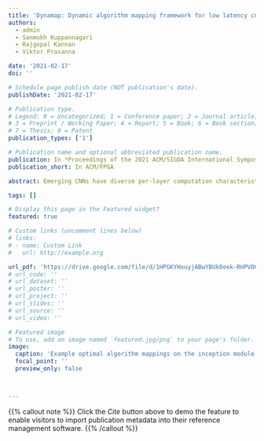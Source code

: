 ```yaml
---
title: 'Dynamap: Dynamic algorithm mapping framework for low latency cnn inference'
authors:
  - admin
  - Sanmukh Kuppannagari
  - Rajgopal Kannan
  - Viktor Prasanna

date: '2021-02-17'
doi: ''

# Schedule page publish date (NOT publication's date).
publishDate: '2021-02-17'

# Publication type.
# Legend: 0 = Uncategorized; 1 = Conference paper; 2 = Journal article;
# 3 = Preprint / Working Paper; 4 = Report; 5 = Book; 6 = Book section;
# 7 = Thesis; 8 = Patent
publication_types: ['1']

# Publication name and optional abbreviated publication name.
publication: In *Proceedings of the 2021 ACM/SIGDA International Symposium on Field-Programmable Gate Arrays*
publication_short: In ACM/FPGA

abstract: Emerging CNNs have diverse per-layer computation characteristics including parallelism, arithmetic intensity, locality, and memory footprint. Per-layer strategy selection and fine-grained tuning is required to achieve low end-to-end latency. In this paper, we address these problems by an algorithm-architecture co-optimization framework, DYNAMAP, consisting of (1) a unified hardware overlay that can be reused across layers, supporting dynamic mapping of all three families of popular convolution algorithms; (2) a novel software Design Space Exploration (DSE) flow that chooses the optimal strategy mapping at compile time. We show that the algorithm mapping space increases exponentially with network depth, and while the optimal algorithm selection problem is NP-hard in general, by exploiting the series-parallel structure of CNN models, we demonstrate a polynomial-time solution for optimal algorithm mapping on SOTA CNN graphs.

tags: []

# Display this page in the Featured widget?
featured: true

# Custom links (uncomment lines below)
# links:
# - name: Custom Link
#   url: http://example.org

url_pdf: 'https://drive.google.com/file/d/1HPGKYHxuyjABwYBUk0eek-RHPVOCL36Q/view?usp=sharing'
# url_code: ''
# url_dataset: ''
# url_poster: ''
# url_project: ''
# url_slides: ''
# url_source: ''
# url_video: ''

# Featured image
# To use, add an image named `featured.jpg/png` to your page's folder.
image:
  caption: 'Example optimal algorithm mappings on the inception module task graphss'
  focal_point: ''
  preview_only: false



---
```


{{% callout note %}}
Click the _Cite_ button above to demo the feature to enable visitors to import publication metadata into their reference management software.
{{% /callout %}}
